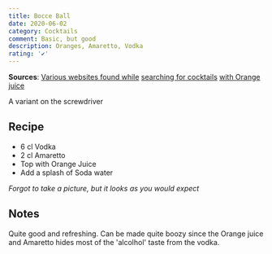 ```yaml
---
title: Bocce Ball
date: 2020-06-02
category: Cocktails
comment: Basic, but good
description: Oranges, Amaretto, Vodka
rating: '✔'
---
```


**Sources**: [Various websites found while](https://www.thespruceeats.com/bocce-ball-cocktail-recipe-761017) [searching for cocktails](https://www.thedrinkkings.com/bocce-ball-recipe/) [with Orange juice](https://cocktailpartyapp.com/drinks/bocce-ball/)

A variant on the screwdriver

## Recipe

- 6 cl Vodka
- 2 cl Amaretto
- Top with Orange Juice
- Add a splash of Soda water

*Forgot to take a picture, but it looks as you would expect*

## Notes
Quite good and refreshing. Can be made quite boozy since the Orange juice and Amaretto hides most of the 'alcolhol' taste from the vodka. 